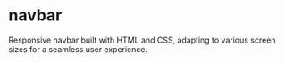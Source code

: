 # navbar
Responsive navbar built with HTML and CSS, adapting to various screen sizes for a seamless user experience.
